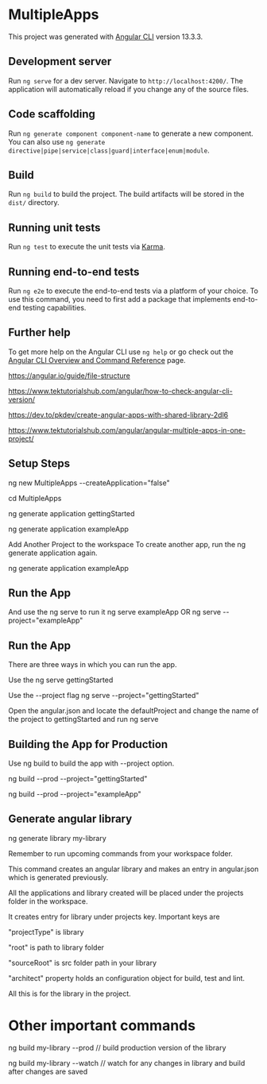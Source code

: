 # MultipleApps

This project was generated with [Angular CLI](https://github.com/angular/angular-cli) version 13.3.3.

## Development server

Run `ng serve` for a dev server. Navigate to `http://localhost:4200/`. The application will automatically reload if you change any of the source files.

## Code scaffolding

Run `ng generate component component-name` to generate a new component. You can also use `ng generate directive|pipe|service|class|guard|interface|enum|module`.

## Build

Run `ng build` to build the project. The build artifacts will be stored in the `dist/` directory.

## Running unit tests

Run `ng test` to execute the unit tests via [Karma](https://karma-runner.github.io).

## Running end-to-end tests

Run `ng e2e` to execute the end-to-end tests via a platform of your choice. To use this command, you need to first add a package that implements end-to-end testing capabilities.

## Further help

To get more help on the Angular CLI use `ng help` or go check out the [Angular CLI Overview and Command Reference](https://angular.io/cli) page.



https://angular.io/guide/file-structure

https://www.tektutorialshub.com/angular/how-to-check-angular-cli-version/

https://dev.to/pkdev/create-angular-apps-with-shared-library-2dl6

https://www.tektutorialshub.com/angular/angular-multiple-apps-in-one-project/

## Setup Steps

ng new MultipleApps --createApplication="false"

cd MultipleApps  

ng generate application gettingStarted 

ng generate application exampleApp

Add Another Project to the workspace
To create another app, run the ng generate application again.

ng generate application exampleApp
 
## Run the App

And use the ng serve to run it
ng serve exampleApp
OR
ng serve --project="exampleApp"
 
## Run the App

There are three ways in which you can run the app.

Use the ng serve gettingStarted

Use the --project flag ng serve --project="gettingStarted"

Open the angular.json and locate the defaultProject and change the name of the project to gettingStarted and run ng serve


## Building the App for Production

Use ng build to build the app with --project option.

ng build --prod --project="gettingStarted"

ng build --prod --project="exampleApp"

## Generate angular library

ng generate library my-library

Remember to run upcoming commands from your workspace folder.

This command creates an angular library and makes an entry in angular.json which is generated previously.

All the applications and library created will be placed under the projects folder in the workspace.

It creates entry for library under projects key. Important keys are

"projectType" is library

"root" is path to library folder

"sourceRoot" is src folder path in your library

"architect" property holds an configuration object for build, test and lint.

All this is for the library in the project.

# Other important commands

ng build my-library --prod // build production version of the library 

ng build my-library --watch // watch for any changes in library and build after changes are saved 
